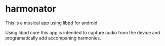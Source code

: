# harmonator
This is a musical app using libpd for android

Using libpd core this app is intended to capture audio from the device and programatically add accompaning harmonies.

